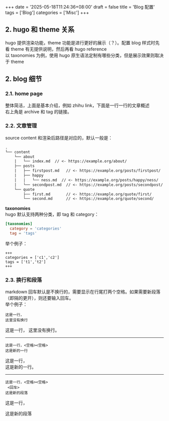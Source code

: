 +++
date = '2025-05-18T11:24:36+08:00'
draft = false
title = 'Blog 配置'
tags = ['Blog']
categories = ['Misc']
+++


## 2. hugo 和 theme 关系
hugo 提供渲染功能，theme 功能是进行更好的展示（？）。配置 blog 样式时先看 theme 有无提供说明，然后再看 hugo reference  
以 taxonomies 为例，使用 hugo 原生语法定制有哪些分类，但是展示效果则取决于 theme

## 2. blog 细节
### 2.1. home page
整体简洁，上面是基本介绍，例如 zhihu link，下面是一行一行的文章概述  
右上角是 archive 和 tag 的链接。
### 2.2. 文章管理
source content 和渲染后路径是对应的，默认一般是：
```txt
.
└── content
    └── about
    |   └── index.md  // <- https://example.org/about/
    ├── posts
    |   ├── firstpost.md   // <- https://example.org/posts/firstpost/
    |   ├── happy
    |   |   └── ness.md  // <- https://example.org/posts/happy/ness/
    |   └── secondpost.md  // <- https://example.org/posts/secondpost/
    └── quote
        ├── first.md       // <- https://example.org/quote/first/
        └── second.md      // <- https://example.org/quote/second/
```

**taxonomies**  
hugo 默认支持两种分类，即 tag 和 category：
```toml
[taxonomies]
  category = 'categories'
  tag = 'tags'
```
举个例子：
```text
+++
categories = ['c1','c2']
tags = ['t1','t2']
+++
```

### 2.3. 换行和段落
markdown 回车默认是不换行的，需要显示在行尾打两个空格。如果需要新段落（即隔的更开），则还要输入回车。  
举个例子：
```text
这是一行，
这里没有换行
```
这是一行，
这里没有换行。  

----

```text
这是一行，<空格><空格>
这是新的一行
```
这是一行，  
这是新的一行。  

----

```text
这是一行，<空格><空格>
 <回车>
这是新的段落
```
这是一行，  

这是新的段落
